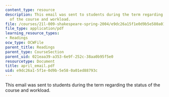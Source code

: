 ```yaml
---
content_type: resource
description: This email was sent to students during the term regarding the status
  of the course and workload.
file: /courses/21l-009-shakespeare-spring-2004/e9dc26a15f1e0d9b5e580a01ed88793c_april_email.pdf
file_type: application/pdf
learning_resource_types:
- Readings
ocw_type: OCWFile
parent_title: Readings
parent_type: CourseSection
parent_uid: 021eaa39-a353-6e9f-252c-38aa0b95f5e0
resourcetype: Document
title: april_email.pdf
uid: e9dc26a1-5f1e-0d9b-5e58-0a01ed88793c
---
```

This email was sent to students during the term regarding the status of the course and workload.

